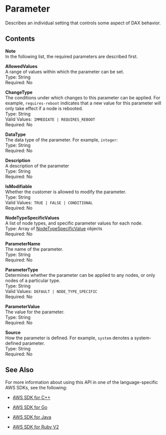# Parameter<a name="API_dax_Parameter"></a>

Describes an individual setting that controls some aspect of DAX behavior\.

## Contents<a name="API_dax_Parameter_Contents"></a>

**Note**  
In the following list, the required parameters are described first\.

 **AllowedValues**   
A range of values within which the parameter can be set\.  
Type: String  
Required: No

 **ChangeType**   
The conditions under which changes to this parameter can be applied\. For example, `requires-reboot` indicates that a new value for this parameter will only take effect if a node is rebooted\.  
Type: String  
Valid Values:` IMMEDIATE | REQUIRES_REBOOT`   
Required: No

 **DataType**   
The data type of the parameter\. For example, `integer`:  
Type: String  
Required: No

 **Description**   
A description of the parameter  
Type: String  
Required: No

 **IsModifiable**   
Whether the customer is allowed to modify the parameter\.  
Type: String  
Valid Values:` TRUE | FALSE | CONDITIONAL`   
Required: No

 **NodeTypeSpecificValues**   
A list of node types, and specific parameter values for each node\.  
Type: Array of [NodeTypeSpecificValue](API_dax_NodeTypeSpecificValue.md) objects  
Required: No

 **ParameterName**   
The name of the parameter\.  
Type: String  
Required: No

 **ParameterType**   
Determines whether the parameter can be applied to any nodes, or only nodes of a particular type\.  
Type: String  
Valid Values:` DEFAULT | NODE_TYPE_SPECIFIC`   
Required: No

 **ParameterValue**   
The value for the parameter\.  
Type: String  
Required: No

 **Source**   
How the parameter is defined\. For example, `system` denotes a system\-defined parameter\.  
Type: String  
Required: No

## See Also<a name="API_dax_Parameter_SeeAlso"></a>

For more information about using this API in one of the language\-specific AWS SDKs, see the following:

+  [AWS SDK for C\+\+](http://docs.aws.amazon.com/goto/SdkForCpp/dax-2017-04-19/Parameter) 

+  [AWS SDK for Go](http://docs.aws.amazon.com/goto/SdkForGoV1/dax-2017-04-19/Parameter) 

+  [AWS SDK for Java](http://docs.aws.amazon.com/goto/SdkForJava/dax-2017-04-19/Parameter) 

+  [AWS SDK for Ruby V2](http://docs.aws.amazon.com/goto/SdkForRubyV2/dax-2017-04-19/Parameter) 